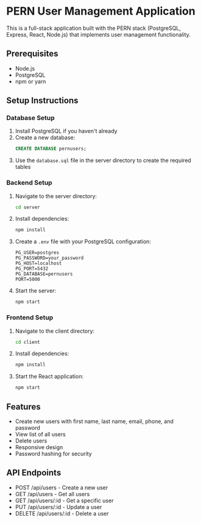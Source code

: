 # PERN User Management Application

This is a full-stack application built with the PERN stack (PostgreSQL, Express, React, Node.js) that implements user management functionality.

## Prerequisites

- Node.js
- PostgreSQL
- npm or yarn

## Setup Instructions

### Database Setup

1. Install PostgreSQL if you haven't already
2. Create a new database:
   ```sql
   CREATE DATABASE pernusers;
   ```
3. Use the `database.sql` file in the server directory to create the required tables

### Backend Setup

1. Navigate to the server directory:
   ```bash
   cd server
   ```
2. Install dependencies:
   ```bash
   npm install
   ```
3. Create a `.env` file with your PostgreSQL configuration:
   ```
   PG_USER=postgres
   PG_PASSWORD=your_password
   PG_HOST=localhost
   PG_PORT=5432
   PG_DATABASE=pernusers
   PORT=5000
   ```
4. Start the server:
   ```bash
   npm start
   ```

### Frontend Setup

1. Navigate to the client directory:
   ```bash
   cd client
   ```
2. Install dependencies:
   ```bash
   npm install
   ```
3. Start the React application:
   ```bash
   npm start
   ```

## Features

- Create new users with first name, last name, email, phone, and password
- View list of all users
- Delete users
- Responsive design
- Password hashing for security

## API Endpoints

- POST /api/users - Create a new user
- GET /api/users - Get all users
- GET /api/users/:id - Get a specific user
- PUT /api/users/:id - Update a user
- DELETE /api/users/:id - Delete a user

